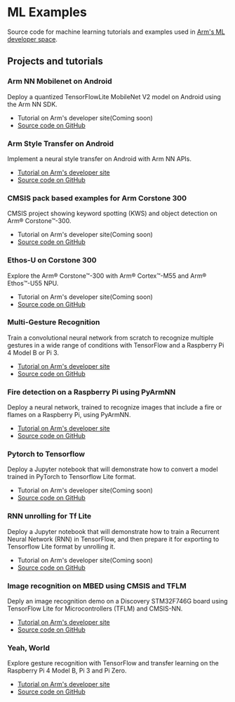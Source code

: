# ML Examples

Source code for machine learning tutorials and examples used in [Arm's ML developer space](https://developer.arm.com/technologies/machine-learning-on-arm/developer-material).

## Projects and tutorials

### Arm NN Mobilenet on Android
Deploy a quantized TensorFlowLite MobileNet V2 model on Android using the Arm NN SDK.
* Tutorial on Arm's developer site(Coming soon)
* [Source code on GitHub](https://github.com/ARM-software/ML-examples/tree/main/armnn-mobilenet-android/README.md)

### Arm Style Transfer on Android
Implement a neural style transfer on Android with Arm NN APIs.
* [Tutorial on Arm's developer site](https://developer.arm.com/solutions/machine-learning-on-arm/developer-material/how-to-guides/implement-a-neural-style-transfer-on-android-with-arm-nn-apis)
* [Source code on GitHub](https://github.com/ARM-software/ML-examples/tree/main/armnn-style-transfer-android/README.md)

### CMSIS pack based examples for Arm Corstone 300
CMSIS project showing keyword spotting (KWS) and object detection on Arm® Corstone™-300.
* Tutorial on Arm's developer site(Coming soon)
* [Source code on GitHub](https://github.com/ARM-software/ML-examples/tree/main/cmsis-pack-examples/README.md)

### Ethos-U on Corstone 300
Explore the Arm® Corstone™-300 with Arm® Cortex™-M55 and Arm® Ethos™-U55 NPU.

* Tutorial on Arm's developer site(Coming soon)
* [Source code on GitHub](https://github.com/ARM-software/ML-examples/tree/main/ethos-u-corstone-300/README.md)

### Multi-Gesture Recognition
Train a convolutional neural network from scratch to recognize multiple gestures in a wide range of conditions with TensorFlow and a Raspberry Pi 4 Model B or Pi 3.

* [Tutorial on Arm's developer site](https://developer.arm.com/technologies/machine-learning-on-arm/developer-material/how-to-guides/teach-your-pi-multi-gesture)
* [Source code on GitHub](https://github.com/ARM-software/ML-examples/tree/main/multi-gesture-recognition/README.md)

### Fire detection on a Raspberry Pi using PyArmNN
Deploy a neural network, trained to recognize images that include a fire or flames on a Raspberry Pi, using PyArmNN.
* [Tutorial on Arm's developer site](https://developer.arm.com/solutions/machine-learning-on-arm/developer-material/how-to-guides/accelerate-ml-inference-on-raspberry-pi-with-pyarmnn)
* [Source code on GitHub](https://github.com/ARM-software/ML-examples/blob/main/pyarmnn-fire-detection/README.MD)

### Pytorch to Tensorflow
Deploy a Jupyter notebook that will demonstrate how to convert a model trained in PyTorch to Tensorflow Lite format.

* Tutorial on Arm's developer site(Coming soon)
* [Source code on GitHub](https://github.com/ARM-software/ML-examples/tree/main/pytorch-to-tflite/README.md)

### RNN unrolling for Tf Lite
Deploy a Jupyter notebook that will demonstrate how to train a Recurrent Neural Network (RNN) in TensorFlow, and then prepare it for exporting to Tensorflow Lite format by unrolling it.

* Tutorial on Arm's developer site(Coming soon)
* [Source code on GitHub](https://github.com/ARM-software/ML-examples/tree/main/rnn-unrolling-tflite/README.md)

### Image recognition on MBED using CMSIS and TFLM
Deply an image recognition demo on a Discovery STM32F746G board using TensorFlow Lite for Microcontrollers (TFLM) and CMSIS-NN.

* [Tutorial on Arm's developer site](https://developer.arm.com/solutions/machine-learning-on-arm/developer-material/how-to-guides/image-recognition-on-arm-cortex-m-with-cmsis-nn)
* [Source code on GitHub](https://github.com/ARM-software/ML-examples/tree/main/tflm-cmsisnn-mbed-image-recognition/README.md)

### Yeah, World
Explore gesture recognition with TensorFlow and transfer learning on the Raspberry Pi 4 Model B, Pi 3 and Pi Zero.

* [Tutorial on Arm's developer site](https://developer.arm.com/technologies/machine-learning-on-arm/developer-material/how-to-guides/teach-your-raspberry-pi-yeah-world)
* [Source code on GitHub](https://github.com/ARM-software/ML-examples/tree/main/yeah-world/README.md)
